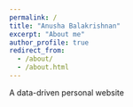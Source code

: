 ```yaml
---
permalink: /
title: "Anusha Balakrishnan"
excerpt: "About me"
author_profile: true
redirect_from: 
  - /about/
  - /about.html
---
```


A data-driven personal website

